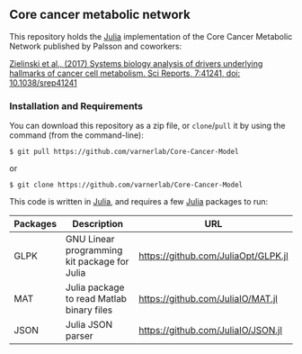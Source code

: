 ## Core cancer metabolic network
This repository holds the [Julia](https://docs.julialang.org/en/stable/) implementation of the Core Cancer Metabolic Network published by Palsson and coworkers:

[Zielinski et al., (2017) Systems biology analysis of drivers underlying hallmarks of cancer cell metabolism. Sci Reports, 7:41241, doi: 10.1038/srep41241](https://rdcu.be/Olwc)

### Installation and Requirements ###
You can download this repository as a zip file, or `clone`/`pull` it by using the command (from the command-line):

	$ git pull https://github.com/varnerlab/Core-Cancer-Model

or

	$ git clone https://github.com/varnerlab/Core-Cancer-Model

This code is written in [Julia](https://docs.julialang.org/en/stable/),
and requires a few [Julia](https://docs.julialang.org/en/stable/) packages to run:

| Packages | Description | URL |
--- | --- | --- 
| GLPK | GNU Linear programming kit package for Julia | https://github.com/JuliaOpt/GLPK.jl |
| MAT | Julia package to read Matlab binary files | https://github.com/JuliaIO/MAT.jl |
| JSON | Julia JSON parser | https://github.com/JuliaIO/JSON.jl |

